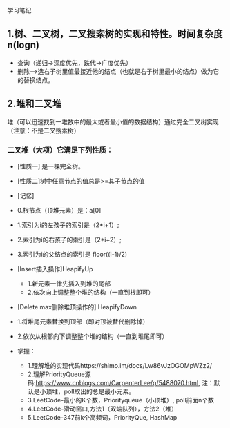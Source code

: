 学习笔记
## 1.树、二叉树，二叉搜索树的实现和特性。时间复杂度n(logn)
* 查询（递归->深度优先，跌代->广度优先）
* 删除-->选右子树里值最接近他的结点（也就是右子树里最小的结点）做为它的替换结点。

## 2.堆和二叉堆
堆（可以迅速找到一堆数中的最大或者最小值的数据结构）通过完全二叉树实现（注意：不是二叉搜索树）
### 二叉堆（大项）它满足下列性质：

* [性质一] 是一棵完全树。
* [性质二]树中任意节点的值总是>=其子节点的值
* [记忆]
* 0.根节点（顶堆元素）是：a[0]
* 1.索引为i的左孩子的索引是（2*i+1）;
* 2.索引为i的右孩子的索引是（2*i+2）;
* 3.索引为i的父结点的索引是 floor((i-1)/2)

* [Insert插入操作]HeapifyUp
    * 1.新元素一律先插入到堆的尾部
    * 2.依次向上调整整个堆的结构（一直到根即可）

* [Delete max删除堆顶操作的] HeapifyDown
* 1.将堆尾元素替换到顶部（即对顶被替代删除掉）
* 2.依次从根部向下调整整个堆的结构（一直到堆尾即可）

* 掌握：
    * 1.理解堆的实现代码https://shimo.im/docs/Lw86vJzOGOMpWZz2/
    * 2.理解PriorityQueue源码:https://www.cnblogs.com/CarpenterLee/p/5488070.html, 注：默认是小顶堆，poll取出的总是最小元素。
    * 3.LeetCode-最小的K个数，Priorityqueue（小顶堆）, poll前面n个数
    * 4.LeetCode-滑动窗口,方法1（双端队列），方法2（堆）
    * 5.LeetCode-347前k个高频词，PriorityQue, HashMap